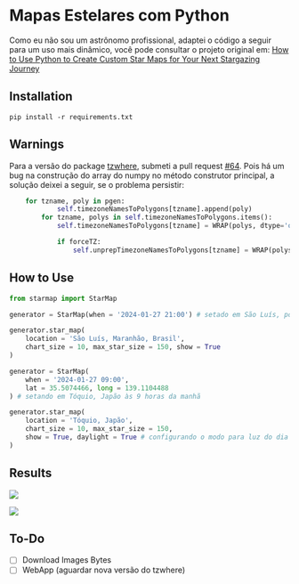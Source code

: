 # Mapas Estelares com Python

Como eu não sou um astrônomo profissional, adaptei o código a seguir para um uso mais dinâmico, você pode consultar o projeto original em: [How to Use Python to Create Custom Star Maps for Your Next Stargazing Journey](https://levelup.gitconnected.com/how-to-use-python-to-create-custom-star-maps-for-your-next-stargazing-journey-9908b421f30e)

## Installation

```
pip install -r requirements.txt
```

## Warnings

Para a versão do package [tzwhere](https://github.com/pegler/pytzwhere), submeti a pull request [#64](https://github.com/pegler/pytzwhere/pull/64). Pois há um bug na construção do array do numpy no método construtor principal, a solução deixei a seguir, se o problema persistir:

```python
    for tzname, poly in pgen:
            self.timezoneNamesToPolygons[tzname].append(poly)
        for tzname, polys in self.timezoneNamesToPolygons.items():
            self.timezoneNamesToPolygons[tzname] = WRAP(polys, dtype='object') # <- adicionar o tipo do objeto

            if forceTZ:
                self.unprepTimezoneNamesToPolygons[tzname] = WRAP(polys)
```

## How to Use

```python
from starmap import StarMap

generator = StarMap(when = '2024-01-27 21:00') # setado em São Luís, por padrão

generator.star_map(
    location = 'São Luís, Maranhão, Brasil', 
    chart_size = 10, max_star_size = 150, show = True
)

generator = StarMap(
    when = '2024-01-27 09:00', 
    lat = 35.5074466, long = 139.1104488
) # setando em Tóquio, Japão às 9 horas da manhã

generator.star_map(
    location = 'Tóquio, Japão', 
    chart_size = 10, max_star_size = 150, 
    show = True, daylight = True # configurando o modo para luz do dia
)

```

## Results

![](images/São%20Luís%2C%20Maranhão%2C%20Brasil_20240127_2100.png)

![](images/Tokyo,%20Japão_20240127_0900.png)

## To-Do

- [ ] Download Images Bytes
- [ ] WebApp (aguardar nova versão do tzwhere)
